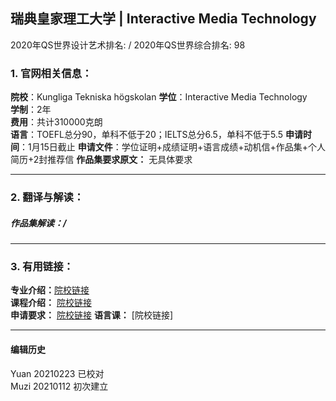 ## 瑞典皇家理工大学 | Interactive Media Technology

2020年QS世界设计艺术排名: /
2020年QS世界综合排名: 98  

### 1. 官网相关信息：

**院校**：Kungliga Tekniska högskolan
**学位**：Interactive Media Technology  
**学制**：2年  
**费用**：共计310000克朗  
**语言**：TOEFL总分90，单科不低于20；IELTS总分6.5，单科不低于5.5
**申请时间**：1月15日截止
**申请文件**：学位证明+成绩证明+语言成绩+动机信+作品集+个人简历+2封推荐信
**作品集要求原文：** 无具体要求

---

### 2. 翻译与解读：

##### 作品集解读：/

---

### 3. 有用链接：

**专业介绍：**[院校链接](https://www.kth.se/en/studies/master/interactivemediatechnology)  
**课程介绍：** [院校链接](https://www.kth.se/en/studies/master/interactivemediatechnology/course-overview-1.593766)  
**申请要求：** [院校链接](https://www.kth.se/en/studies/master/interactivemediatechnology/entry-requirements-1.593764)
**语言课：** [院校链接]



---


#### 编辑历史
Yuan 20210223 已校对  
Muzi 20210112 初次建立
